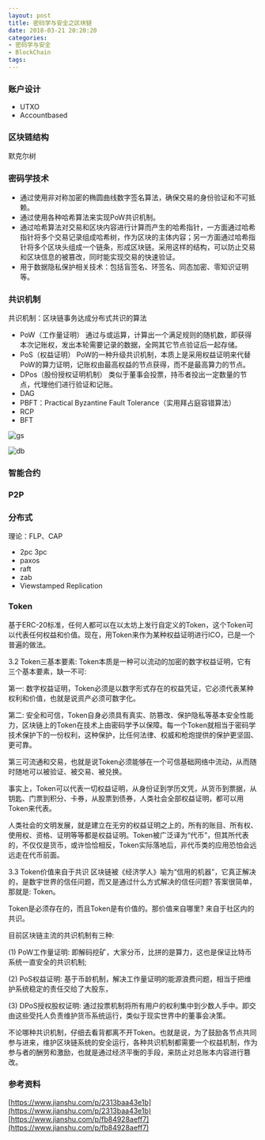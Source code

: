 ```yaml
---
layout: post
title: 密码学与安全之区块链
date: 2018-03-21 20:20:20
categories:
- 密码学与安全
- BlockChain
tags:
---
```



### 账户设计

- UTXO
- Accountbased

### 区块链结构

默克尔树

### 密码学技术

- 通过使用非对称加密的椭圆曲线数字签名算法，确保交易的身份验证和不可抵赖。
- 通过使用各种哈希算法来实现PoW共识机制。
- 通过哈希算法对交易和区块内容进行计算而产生的哈希指针，一方面通过哈希指针将多个交易记录组成哈希树，作为区块的主体内容；另一方面通过哈希指针将多个区块头组成一个链条，形成区块链。采用这样的结构，可以防止交易和区块信息的被篡改，同时能实现交易的快速验证。
- 用于数据隐私保护相关技术：包括盲签名、环签名、同态加密、零知识证明等。

### 共识机制

共识机制：区块链事务达成分布式共识的算法

- PoW（工作量证明） 通过与或运算，计算出一个满足规则的随机数，即获得本次记账权，发出本轮需要记录的数据，全网其它节点验证后一起存储。
- PoS（权益证明） PoW的一种升级共识机制，本质上是采用权益证明来代替PoW的算力证明，记账权由最高权益的节点获得，而不是最高算力的节点。
- DPos（股份授权证明机制） 类似于董事会投票，持币者投出一定数量的节点，代理他们进行验证和记账。 
- DAG
- PBFT：Practical Byzantine Fault Tolerance（实用拜占庭容错算法）  
- RCP
- BFT

![gs](https://upload-images.jianshu.io/upload_images/4582835-9f5ffc563328cf7f..png?imageMogr2/auto-orient/strip%7CimageView2/2/w/661)  

![db](https://upload-images.jianshu.io/upload_images/4582835-f71d13e7e6f00f75.png?imageMogr2/auto-orient/strip%7CimageView2/2/w/700)  

### 智能合约

### P2P

### 分布式

理论：FLP、CAP

- 2pc 3pc
- paxos
- raft
- zab
- Viewstamped Replication

### Token

基于ERC-20标准，任何人都可以在以太坊上发行自定义的Token，这个Token可以代表任何权益和价值。现在，用Token来作为某种权益证明进行ICO，已是一个普遍的做法。

3.2 Token三基本要素:
Token本质是一种可以流动的加密的数字权益证明，它有三个基本要素，缺一不可:

第一: 数字权益证明，Token必须是以数字形式存在的权益凭证，它必须代表某种权利和价值，也就是说资产必须可数字化。

第二: 安全和可信，Token自身必须具有真实、防篡改、保护隐私等基本安全性能力，区块链上的Token在技术上由密码学予以保障。每一个Token就相当于密码学技术保护下的一份权利，这种保护，比任何法律、权威和枪炮提供的保护更坚固、更可靠。

第三可流通和交易，也就是说Token必须能够在一个可信基础网络中流动，从而随时随地可以被验证、被交易、被兑换。

事实上，Token可以代表一切权益证明，从身份证到学历文凭，从货币到票据，从钥匙、门票到积分、卡券，从股票到债券，人类社会全部权益证明，都可以用Token来代表。

人类社会的文明发展，就是建立在无穷的权益证明之上的，所有的账目、所有权、使用权、资格、证明等等都是权益证明。Token被广泛译为“代币”，但其所代表的，不仅仅是货币，或许恰恰相反，Token实际落地后，非代币类的应用恐怕会远远走在代币前面。

3.3 Token价值来自于共识
区块链被《经济学人》喻为“信用的机器”，它真正解决的，是数宇世界的信任问题，而又是通过什么方式解决的信任问题? 答案很简单，那就是: Token。

Token是必须存在的，而且Token是有价值的。那价值来自哪里? 来自于社区内的共识。

目前区块链主流的共识机制有三种:

(1) PoW工作量证明: 即解码挖矿，大家分币，比拼的是算力，这也是保证比特币系统一直安全的共识机制;

(2) PoS权益证明: 基于币龄机制，解决工作量证明的能源浪费问题，相当于把维护系统稳定的责任交给了大股东，

(3) DPoS授权股权证明: 通过投票机制将所有用户的权利集中到少数人手中。即交由这些受托人负责维护货币系统运行，类似于现实世界中的董事会决策。

不论哪种共识机制，仔细去看背都离不开Token。也就是说，为了鼓励各节点共同参与进来，维护区块链系统的安全运行，各种共识机制都需要一个权益机制，作为参与者的酬劳和激励，也就是通过经济平衡的手段，来防止对总账本内容进行篡改。

### 参考资料

[https://www.jianshu.com/p/2313baa43e1b](https://www.jianshu.com/p/2313baa43e1b)  
[https://www.jianshu.com/p/fb84928aeff7](https://www.jianshu.com/p/fb84928aeff7)  